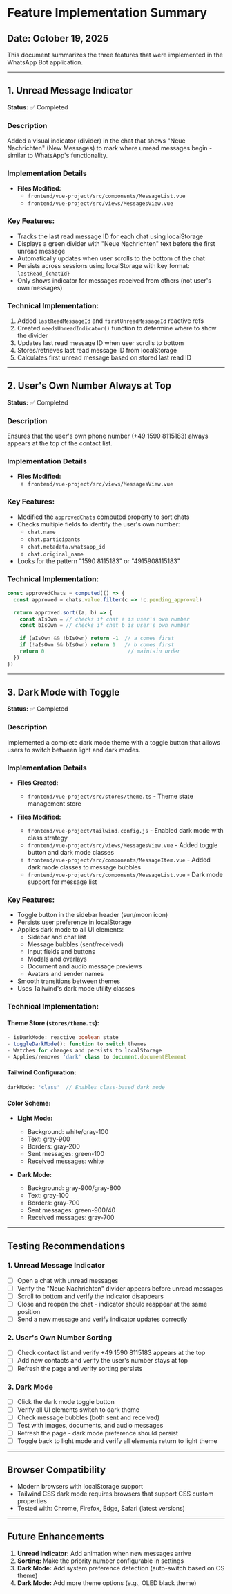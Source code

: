 # Feature Implementation Summary

## Date: October 19, 2025

This document summarizes the three features that were implemented in the WhatsApp Bot application.

---

## 1. Unread Message Indicator

**Status:** ✅ Completed

### Description
Added a visual indicator (divider) in the chat that shows "Neue Nachrichten" (New Messages) to mark where unread messages begin - similar to WhatsApp's functionality.

### Implementation Details
- **Files Modified:**
  - `frontend/vue-project/src/components/MessageList.vue`
  - `frontend/vue-project/src/views/MessagesView.vue`

### Key Features:
- Tracks the last read message ID for each chat using localStorage
- Displays a green divider with "Neue Nachrichten" text before the first unread message
- Automatically updates when user scrolls to the bottom of the chat
- Persists across sessions using localStorage with key format: `lastRead_{chatId}`
- Only shows indicator for messages received from others (not user's own messages)

### Technical Implementation:
1. Added `lastReadMessageId` and `firstUnreadMessageId` reactive refs
2. Created `needsUnreadIndicator()` function to determine where to show the divider
3. Updates last read message ID when user scrolls to bottom
4. Stores/retrieves last read message ID from localStorage
5. Calculates first unread message based on stored last read ID

---

## 2. User's Own Number Always at Top

**Status:** ✅ Completed

### Description
Ensures that the user's own phone number (+49 1590 8115183) always appears at the top of the contact list.

### Implementation Details
- **Files Modified:**
  - `frontend/vue-project/src/views/MessagesView.vue`

### Key Features:
- Modified the `approvedChats` computed property to sort chats
- Checks multiple fields to identify the user's own number:
  - `chat.name`
  - `chat.participants`
  - `chat.metadata.whatsapp_id`
  - `chat.original_name`
- Looks for the pattern "1590 8115183" or "4915908115183"

### Technical Implementation:
```javascript
const approvedChats = computed(() => {
  const approved = chats.value.filter(c => !c.pending_approval)
  
  return approved.sort((a, b) => {
    const aIsOwn = // checks if chat a is user's own number
    const bIsOwn = // checks if chat b is user's own number
    
    if (aIsOwn && !bIsOwn) return -1  // a comes first
    if (!aIsOwn && bIsOwn) return 1   // b comes first
    return 0                           // maintain order
  })
})
```

---

## 3. Dark Mode with Toggle

**Status:** ✅ Completed

### Description
Implemented a complete dark mode theme with a toggle button that allows users to switch between light and dark modes.

### Implementation Details
- **Files Created:**
  - `frontend/vue-project/src/stores/theme.ts` - Theme state management store

- **Files Modified:**
  - `frontend/vue-project/tailwind.config.js` - Enabled dark mode with class strategy
  - `frontend/vue-project/src/views/MessagesView.vue` - Added toggle button and dark mode classes
  - `frontend/vue-project/src/components/MessageItem.vue` - Added dark mode classes to message bubbles
  - `frontend/vue-project/src/components/MessageList.vue` - Dark mode support for message list

### Key Features:
- Toggle button in the sidebar header (sun/moon icon)
- Persists user preference in localStorage
- Applies dark mode to all UI elements:
  - Sidebar and chat list
  - Message bubbles (sent/received)
  - Input fields and buttons
  - Modals and overlays
  - Document and audio message previews
  - Avatars and sender names
- Smooth transitions between themes
- Uses Tailwind's dark mode utility classes

### Technical Implementation:

#### Theme Store (`stores/theme.ts`):
```typescript
- isDarkMode: reactive boolean state
- toggleDarkMode(): function to switch themes
- Watches for changes and persists to localStorage
- Applies/removes 'dark' class to document.documentElement
```

#### Tailwind Configuration:
```javascript
darkMode: 'class'  // Enables class-based dark mode
```

#### Color Scheme:
- **Light Mode:**
  - Background: white/gray-100
  - Text: gray-900
  - Borders: gray-200
  - Sent messages: green-100
  - Received messages: white

- **Dark Mode:**
  - Background: gray-900/gray-800
  - Text: gray-100
  - Borders: gray-700
  - Sent messages: green-900/40
  - Received messages: gray-700

---

## Testing Recommendations

### 1. Unread Message Indicator
- [ ] Open a chat with unread messages
- [ ] Verify the "Neue Nachrichten" divider appears before unread messages
- [ ] Scroll to bottom and verify the indicator disappears
- [ ] Close and reopen the chat - indicator should reappear at the same position
- [ ] Send a new message and verify indicator updates correctly

### 2. User's Own Number Sorting
- [ ] Check contact list and verify +49 1590 8115183 appears at the top
- [ ] Add new contacts and verify the user's number stays at top
- [ ] Refresh the page and verify sorting persists

### 3. Dark Mode
- [ ] Click the dark mode toggle button
- [ ] Verify all UI elements switch to dark theme
- [ ] Check message bubbles (both sent and received)
- [ ] Test with images, documents, and audio messages
- [ ] Refresh the page - dark mode preference should persist
- [ ] Toggle back to light mode and verify all elements return to light theme

---

## Browser Compatibility
- Modern browsers with localStorage support
- Tailwind CSS dark mode requires browsers that support CSS custom properties
- Tested with: Chrome, Firefox, Edge, Safari (latest versions)

---

## Future Enhancements
1. **Unread Indicator:** Add animation when new messages arrive
2. **Sorting:** Make the priority number configurable in settings
3. **Dark Mode:** Add system preference detection (auto-switch based on OS theme)
4. **Dark Mode:** Add more theme options (e.g., OLED black theme)
